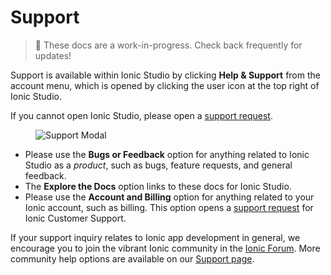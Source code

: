 ---
---

# Support

> 🚧 These docs are a work-in-progress. Check back frequently for updates!

Support is available within Ionic Studio by clicking **Help & Support** from the account menu, which is opened by clicking the user icon at the top right of Ionic Studio.

If you cannot open Ionic Studio, please open a [support request](http://ionicframework.com/support/request).

<figure>
  <img alt="Support Modal" src="/docs/assets/img/studio/ss-support-modal.png" />
</figure>

* Please use the **Bugs or Feedback** option for anything related to Ionic Studio as a *product*, such as bugs, feature requests, and general feedback.
* The **Explore the Docs** option links to these docs for Ionic Studio.
* Please use the **Account and Billing** option for anything related to your Ionic account, such as billing. This option opens a [support request](http://ionicframework.com/support/request) for Ionic Customer Support.

If your support inquiry relates to Ionic app development in general, we encourage you to join the vibrant Ionic community in the [Ionic Forum](https://forum.ionicframework.com/). More community help options are available on our [Support page](https://ionicframework.com/support/).